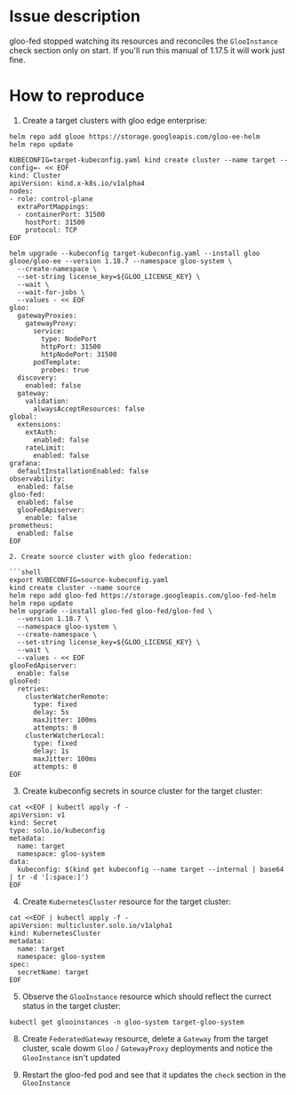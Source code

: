 # Issue description

gloo-fed stopped watching its resources and reconciles the `GlooInstance` check section only on start.
If you'll run this manual of 1.17.5 it will work just fine.

# How to reproduce

1. Create a target clusters with gloo edge enterprise:

```shell
helm repo add glooe https://storage.googleapis.com/gloo-ee-helm
helm repo update

KUBECONFIG=target-kubeconfig.yaml kind create cluster --name target --config=- << EOF
kind: Cluster
apiVersion: kind.x-k8s.io/v1alpha4
nodes:
- role: control-plane
  extraPortMappings:
  - containerPort: 31500
    hostPort: 31500
    protocol: TCP
EOF

helm upgrade --kubeconfig target-kubeconfig.yaml --install gloo glooe/gloo-ee --version 1.18.7 --namespace gloo-system \
  --create-namespace \
  --set-string license_key=${GLOO_LICENSE_KEY} \
  --wait \
  --wait-for-jobs \
  --values - << EOF
gloo:
  gatewayProxies:
    gatewayProxy:
      service:
        type: NodePort
        httpPort: 31500
        httpNodePort: 31500
      podTemplate:
        probes: true
  discovery:
    enabled: false
  gateway:
    validation:
      alwaysAcceptResources: false
global:
  extensions:
    extAuth:
      enabled: false
    rateLimit:
      enabled: false
grafana:
  defaultInstallationEnabled: false
observability:
  enabled: false
gloo-fed:
  enabled: false
  glooFedApiserver:
    enable: false
prometheus:
  enabled: false
EOF

2. Create source cluster with gloo federation:

```shell
export KUBECONFIG=source-kubeconfig.yaml
kind create cluster --name source
helm repo add gloo-fed https://storage.googleapis.com/gloo-fed-helm
helm repo update
helm upgrade --install gloo-fed gloo-fed/gloo-fed \
  --version 1.18.7 \
  --namespace gloo-system \
  --create-namespace \
  --set-string license_key=${GLOO_LICENSE_KEY} \
  --wait \
  --values - << EOF
glooFedApiserver:
  enable: false
glooFed:
  retries:
    clusterWatcherRemote:
      type: fixed
      delay: 5s
      maxJitter: 100ms
      attempts: 0
    clusterWatcherLocal:
      type: fixed
      delay: 1s
      maxJitter: 100ms
      attempts: 0
EOF
```

3. Create kubeconfig secrets in source cluster for the target cluster:

```shell
cat <<EOF | kubectl apply -f -
apiVersion: v1
kind: Secret
type: solo.io/kubeconfig
metadata:
  name: target
  namespace: gloo-system
data:
  kubeconfig: $(kind get kubeconfig --name target --internal | base64 | tr -d '[:space:]')
EOF
```

4. Create `KubernetesCluster` resource for the target cluster:

```shell
cat <<EOF | kubectl apply -f -
apiVersion: multicluster.solo.io/v1alpha1
kind: KubernetesCluster
metadata:
  name: target
  namespace: gloo-system
spec:
  secretName: target
EOF
```

5. Observe the `GlooInstance` resource which should reflect the currect status in the target cluster:
```shell
kubectl get glooinstances -n gloo-system target-gloo-system
```

8. Create `FederatedGateway` resource, delete a `Gateway` from the target cluster, scale dowm `Gloo` / `GatewayProxy` deployments and notice the `GlooInstance` isn't updated

9. Restart the gloo-fed pod and see that it updates the `check` section in the `GlooInstance`
